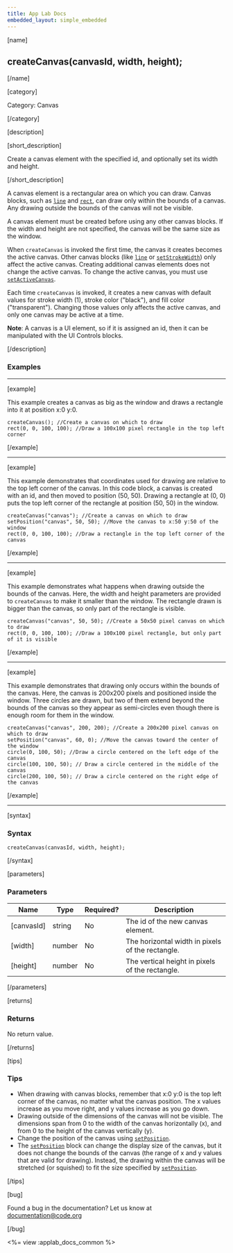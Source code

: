 ```yaml
---
title: App Lab Docs
embedded_layout: simple_embedded
---
```


[name]

## createCanvas(canvasId, width, height);

[/name]


[category]

Category: Canvas

[/category]

[description]

[short_description]

Create a canvas element with the specified id, and optionally set its width and height.

[/short_description]

A canvas element is a rectangular area on which you can draw. Canvas blocks, such as [`line`](/applab/docs/line) and [`rect`](/applab/docs/rect), can draw only within the bounds of a canvas. Any drawing outside the bounds of the canvas will not be visible.

A canvas element must be created before using any other canvas blocks. If the width and height are not specified, the canvas will be the same size as the window.

When `createCanvas` is invoked the first time, the canvas it creates becomes the active canvas. Other canvas blocks (like [`line`](/applab/docs/line) or [`setStrokeWidth`](/applab/docs/setStrokeWidth)) only affect the active canvas. Creating additional canvas elements does not change the active canvas. To change the active canvas, you must use [`setActiveCanvas`](/applab/docs/setActiveCanvas).

Each time `createCanvas` is invoked, it creates a new canvas with default values for stroke width (1), stroke color ("black"), and fill color ("transparent"). Changing those values only affects the active canvas, and only one canvas may be active at a time.

**Note**: A canvas is a UI element, so if it is assigned an id, then it can be manipulated with the UI Controls blocks.

[/description]

### Examples
____________________________________________________

[example]

This example creates a canvas as big as the window and draws a rectangle into it at position x:0 y:0.


```
createCanvas(); //Create a canvas on which to draw
rect(0, 0, 100, 100); //Draw a 100x100 pixel rectangle in the top left corner
```

[/example]

____________________________________________________
[example]

This example demonstrates that coordinates used for drawing are relative to the top left corner of the canvas. In this code block, a canvas is created with an id, and then moved to position (50, 50). Drawing a rectangle at (0, 0) puts the top left corner of the rectangle at position (50, 50) in the window.


```
createCanvas("canvas"); //Create a canvas on which to draw
setPosition("canvas", 50, 50); //Move the canvas to x:50 y:50 of the window
rect(0, 0, 100, 100); //Draw a rectangle in the top left corner of the canvas
```


[/example]

____________________________________________________

[example]

This example demonstrates what happens when drawing outside the bounds of the canvas. Here, the width and height parameters are provided to `createCanvas` to make it smaller than the window. The rectangle drawn is bigger than the canvas, so only part of the rectangle is visible.


```
createCanvas("canvas", 50, 50); //Create a 50x50 pixel canvas on which to draw
rect(0, 0, 100, 100); //Draw a 100x100 pixel rectangle, but only part of it is visible
```


[/example]

____________________________________________________

[example]

This example demonstrates that drawing only occurs within the bounds of the canvas. Here, the canvas is 200x200 pixels and positioned inside the window. Three circles are drawn, but two of them extend beyond the bounds of the canvas so they appear as semi-circles even though there is enough room for them in the window.


```
createCanvas("canvas", 200, 200); //Create a 200x200 pixel canvas on which to draw
setPosition("canvas", 60, 0); //Move the canvas toward the center of the window
circle(0, 100, 50); //Draw a circle centered on the left edge of the canvas
circle(100, 100, 50); // Draw a circle centered in the middle of the canvas
circle(200, 100, 50); // Draw a circle centered on the right edge of the canvas
```

[/example]

____________________________________________________

[syntax]

### Syntax

```
createCanvas(canvasId, width, height);
```

[/syntax]

[parameters]

### Parameters

| Name  | Type | Required? | Description |
|-----------------|------|-----------|-------------|
| [canvasId] | string | No | The id of the new canvas element.  |
| [width] | number | No | The horizontal width in pixels of the rectangle.  |
| [height] | number | No | The vertical height in pixels of the rectangle.  |

[/parameters]

[returns]

### Returns
No return value.

[/returns]

[tips]

### Tips
- When drawing with canvas blocks, remember that x:0 y:0 is the top left corner of the canvas, no matter what the canvas position. The x values increase as you move right, and y values increase as you go down.
- Drawing outside of the dimensions of the canvas will not be visible. The dimensions span from 0 to the width of the canvas horizontally (x), and from 0 to the height of the canvas vertically (y).
- Change the position of the canvas using [`setPosition`](/applab/docs/setPosition).
- The [`setPosition`](/applab/docs/setPosition) block can change the display size of the canvas, but it does not change the bounds of the canvas (the range of x and y values that are valid for drawing). Instead, the drawing within the canvas will be stretched (or squished) to fit the size specified by [`setPosition`](/applab/docs/setPosition).

[/tips]

[bug]

Found a bug in the documentation? Let us know at documentation@code.org

[/bug]

<%= view :applab_docs_common %>
